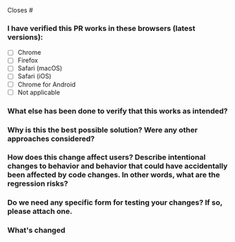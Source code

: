 Closes #

### I have verified this PR works in these browsers (latest versions):

- [ ] Chrome
- [ ] Firefox
- [ ] Safari (macOS)
- [ ] Safari (iOS)
- [ ] Chrome for Android
- [ ] Not applicable

### What else has been done to verify that this works as intended?

### Why is this the best possible solution? Were any other approaches considered?

### How does this change affect users? Describe intentional changes to behavior and behavior that could have accidentally been affected by code changes. In other words, what are the regression risks?

### Do we need any specific form for testing your changes? If so, please attach one.

### What's changed
